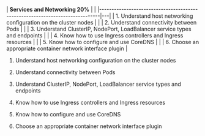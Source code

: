 | **Services and Networking  20%**                                             |
|
|------------------------------------------------------------------------------|---|
| 1.  Understand host networking configuration on the cluster nodes            |
|
| 2.  Understand connectivity between Pods                                     |
|
| 3.  Understand ClusterIP, NodePort, LoadBalancer service types and endpoints |
|
| 4.  Know how to use Ingress controllers and Ingress resources                |
|
| 5.  Know how to configure and use CoreDNS                                    |
|
| 6.  Choose an appropriate container network interface plugin                 |




1.  Understand host networking configuration on the cluster nodes            

2.  Understand connectivity between Pods                                     

3.  Understand ClusterIP, NodePort, LoadBalancer service types and endpoints 

4.  Know how to use Ingress controllers and Ingress resources                

5.  Know how to configure and use CoreDNS                                    

6.  Choose an appropriate container network interface plugin                 
